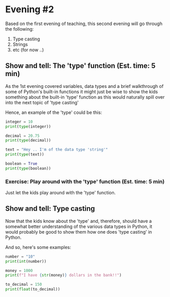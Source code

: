 # Evening #2
Based on the first evening of teaching, this second evening will go through the following:
1. Type casting
2. Strings
3. etc (for now ..)

## Show and tell: The 'type' function (Est. time: 5 min)
As the 1st evening covered variables, data types and a brief walkthrough of some of Python's built-in functions it might just be wise to show the kids something about the built-in 'type' function as this would naturally spill over into the next topic of 'type casting'

Hence, an example of the 'type' could be this:
```python
integer = 10
print(type(integer))

decimal = 20.75
print(type(decimal))

text = "Hey .. I'm of the data type 'string'"
print(type(text))

boolean = True
print(type(boolean))
```

### Exercise: Play around with the 'type' function (Est. time: 5 min)
Just let the kids play around with the 'type' function.

## Show and tell: Type casting
Now that the kids know about the 'type' and, therefore, should have a somewhat better understanding of the various data types in Python, it would probably be good to show them how one does 'type casting' in Python.

And so, here's some examples:
```python
number = "10"
print(int(number))

money = 1000
print(f"I have {str(money)} dollars in the bank!!")

to_decimal = 150
print(float(to_decimal))
```
